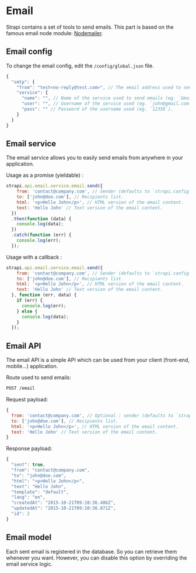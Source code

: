 # Email

Strapi contains a set of tools to send emails. This part is based on the
famous email node module: [Nodemailer](http://nodemailer.com).

## Email config

To change the email config, edit the `/config/global.json` file.

```js
{
  "smtp": {
    "from": "test<no-reply@test.com>", // The email address used to send emails.
    "service": {
      "name": "", // Name of the service used to send emails (eg. `Gmail`).
      "user": "", // Username of the service used (eg. `john@gmail.com`).
      "pass": "" // Password of the username used (eg. `12356`).
    }
  }
}
```

## Email service

The email service allows you to easily send emails from anywhere in your application.

Usage as a promise (yieldable) :

```js
strapi.api.email.service.email.send({
    from: 'contact@company.com', // Sender (defaults to `strapi.config.smtp.from`).
    to: ['john@doe.com'], // Recipients list.
    html: '<p>Hello John</p>', // HTML version of the email content.
    text: 'Hello John' // Text version of the email content.
  })
  .then(function (data) {
    console.log(data);
  })
  .catch(function (err) {
    console.log(err);
  });
```

Usage with a callback :

```js
strapi.api.email.service.email.send({
    from: 'contact@company.com', // Sender (defaults to `strapi.config.smtp.from`).
    to: ['john@doe.com'], // Recipients list.
    html: '<p>Hello John</p>', // HTML version of the email content.
    text: 'Hello John' // Text version of the email content.
  }, function (err, data) {
    if (err) {
      console.log(err);
    } else {
      console.log(data);
    }
  });
```

## Email API

The email API is a simple API which can be used from your client (front-end, mobile...) application.

Route used to send emails:

```bash
POST /email
```

Request payload:

```js
{
  from: 'contact@company.com', // Optional : sender (defaults to `strapi.config.smtp.from`).
  to: ['john@doe.com'], // Recipients list.
  html: '<p>Hello John</p>', // HTML version of the email content.
  text: 'Hello John' // Text version of the email content.
}
```

Response payload:

```js
{
  "sent": true,
  "from": "contact@company.com",
  "to": "john@doe.com",
  "html": "<p>Hello John</p>",
  "text": "Hello John",
  "template": "default",
  "lang": "en",
  "createdAt": "2015-10-21T09:10:36.486Z",
  "updatedAt": "2015-10-21T09:10:36.871Z",
  "id": 2
}
```

## Email model

Each sent email is registered in the database. So you can retrieve them whenever
you want. However, you can disable this option by overriding the email service logic.
